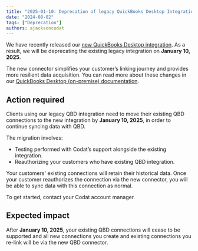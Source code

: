 ```yaml
---
title: "2025-01-10: Deprecation of legacy QuickBooks Desktop Integration"
date: "2024-08-02"
tags: ["Deprecation"]
authors: ajacksoncodat
---
```


We have recently released our [new QuickBooks Desktop integration](https://docs.codat.io/updates/240227-qbd-connector). As a result, we will be deprecating the existing legacy integration on **January 10, 2025**.

<!--truncate-->

The new connector simplifies your customer’s linking journey and provides more resilient data acquisition. You can read more about these changes in our [QuickBooks Desktop (on-premise) documentation](https://docs.codat.io/integrations/accounting/quickbooksdesktop/accounting-quickbooksdesktop).

## Action required

Clients using our legacy QBD integration need to move their existing QBD connections to the new integration by **January 10, 2025**, in order to continue syncing data with QBD.

The migration involves:
 - Testing performed with Codat’s support alongside the existing integration.
 - Reauthorizing your customers who have existing QBD integration.

Your customers' existing connections will retain their historical data. Once your customer reauthorizes the connection via the new connector, you will be able to sync data with this connection as normal.

To get started, contact your Codat account manager.

## Expected impact

After **January 10, 2025**, your existing QBD connections will cease to be supported and all new connections you create and existing connections you re-link will be via the new QBD connector.
